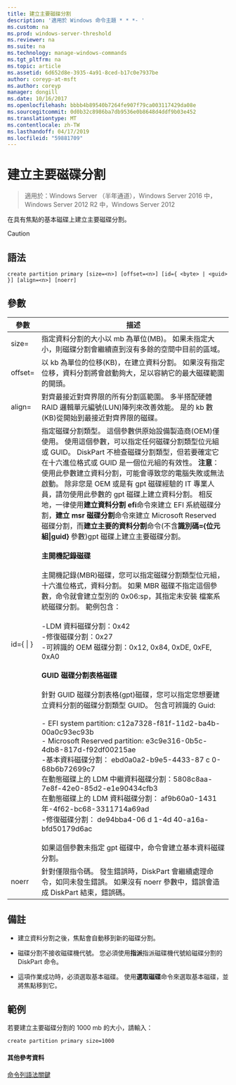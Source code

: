 ```yaml
---
title: 建立主要磁碟分割
description: '適用於 Windows 命令主題 * * *- '
ms.custom: na
ms.prod: windows-server-threshold
ms.reviewer: na
ms.suite: na
ms.technology: manage-windows-commands
ms.tgt_pltfrm: na
ms.topic: article
ms.assetid: 6d652d8e-3935-4a91-8ced-b17c0e7937be
author: coreyp-at-msft
ms.author: coreyp
manager: dongill
ms.date: 10/16/2017
ms.openlocfilehash: bbbb4b89540b7264fe907f79ca003117429da08e
ms.sourcegitcommit: 0d0b32c8986ba7db9536e0b8648d4ddf9b03e452
ms.translationtype: MT
ms.contentlocale: zh-TW
ms.lasthandoff: 04/17/2019
ms.locfileid: "59881709"
---
```

# <a name="create-partition-primary"></a>建立主要磁碟分割

>適用於：Windows Server （半年通道），Windows Server 2016 中，Windows Server 2012 R2 中，Windows Server 2012

在具有焦點的基本磁碟上建立主要磁碟分割。  
  
> [!CAUTION]  
  
  
  
## <a name="syntax"></a>語法  
  
```  
create partition primary [size=<n>] [offset=<n>] [id={ <byte> | <guid> }] [align=<n>] [noerr]  
```  
  
## <a name="parameters"></a>參數  
  
|參數|描述|  
|-------|--------|  
|size\=<n>|指定資料分割的大小以 mb 為單位\(MB\)。 如果未指定大小，則磁碟分割會繼續直到沒有多餘的空間中目前的區域。|  
|offset\=<n>|以 kb 為單位的位移\(KB\)，在建立資料分割。 如果沒有指定位移，資料分割將會啟動夠大，足以容納它的最大磁碟範圍的開頭。|  
|align\=<n>|對齊最接近對齊界限的所有分割區範圍。 多半搭配硬體 RAID 邏輯單元編號\(LUN\)陣列來改善效能。 <n> 是的 kb 數\(KB\)從開始到最接近對齊界限的磁碟。|  
|id\={ <byte> &#124; <guid> }|指定磁碟分割類型。 這個參數供原始設備製造商\(OEM\)僅使用。 使用這個參數，可以指定任何磁碟分割類型位元組或 GUID。 DiskPart 不檢查磁碟分割類型，但若要確定它在十六進位格式或 GUID 是一個位元組的有效性。 **注意**：使用此參數建立資料分割，可能會導致您的電腦失敗或無法啟動。 除非您是 OEM 或是有 gpt 磁碟經驗的 IT 專業人員，請勿使用此參數的 gpt 磁碟上建立資料分割。 相反地，一律使用**建立資料分割 efi**命令來建立 EFI 系統磁碟分割，**建立 msr 磁碟分割**命令來建立 Microsoft Reserved 磁碟分割，而**建立主要的資料分割**命令\(不含**識別碼\={位元組&#124;guid}** 參數\)gpt 磁碟上建立主要磁碟分割。<br /><br />**主開機記錄磁碟**<br /><br />主開機記錄\(MBR\)磁碟，您可以指定磁碟分割類型位元組，十六進位格式，資料分割。 如果 MBR 磁碟不指定這個參數，命令就會建立型別的 0x06:sp，其指定未安裝 檔案系統磁碟分割。 範例包含：<br /><br />-LDM 資料磁碟分割：0x42<br />-修復磁碟分割：0x27<br />-可辨識的 OEM 磁碟分割：0x12, 0x84, 0xDE, 0xFE, 0xA0<br /><br />**GUID 磁碟分割表格磁碟**<br /><br />針對 GUID 磁碟分割表格\(gpt\)磁碟，您可以指定您想要建立資料分割的磁碟分割類型 GUID。 包含可辨識的 Guid:<br /><br />-   EFI system partition: c12a7328\-f81f\-11d2\-ba4b\-00a0c93ec93b<br />-   Microsoft Reserved partition: e3c9e316\-0b5c\-4db8\-817d\-f92df00215ae<br />-基本資料磁碟分割： ebd0a0a2\-b9e5\-4433\-87 c 0\-68b6b72699c7<br />在動態磁碟上的 LDM 中繼資料磁碟分割：5808c8aa\-7e8f\-42e0\-85d2\-e1e90434cfb3<br />在動態磁碟上的 LDM 資料磁碟分割： af9b60a0\-1431年\-4f62\-bc68\-3311714a69ad<br />-修復磁碟分割： de94bba4\-06 d 1\-4d 40\-a16a\-bfd50179d6ac<br /><br />如果這個參數未指定 gpt 磁碟中，命令會建立基本資料磁碟分割。|  
|noerr|針對僅限指令碼。 發生錯誤時，DiskPart 會繼續處理命令，如同未發生錯誤。 如果沒有 noerr 參數中，錯誤會造成 DiskPart 結束，錯誤碼。|  
  
## <a name="remarks"></a>備註  
  
-   建立資料分割之後，焦點會自動移到新的磁碟分割。  
  
-   磁碟分割不接收磁碟機代號。 您必須使用**指派**指派磁碟機代號給磁碟分割的 DiskPart 命令。  
  
-   這項作業成功時，必須選取基本磁碟。 使用**選取磁碟**命令來選取基本磁碟，並將焦點移到它。  
  
## <a name="BKMK_examples"></a>範例  
若要建立主要磁碟分割的 1000 mb 的大小，請輸入：  
  
```  
create partition primary size=1000  
```  
  
#### <a name="additional-references"></a>其他參考資料  
[命令列語法關鍵](command-line-syntax-key.md)  
  

  


